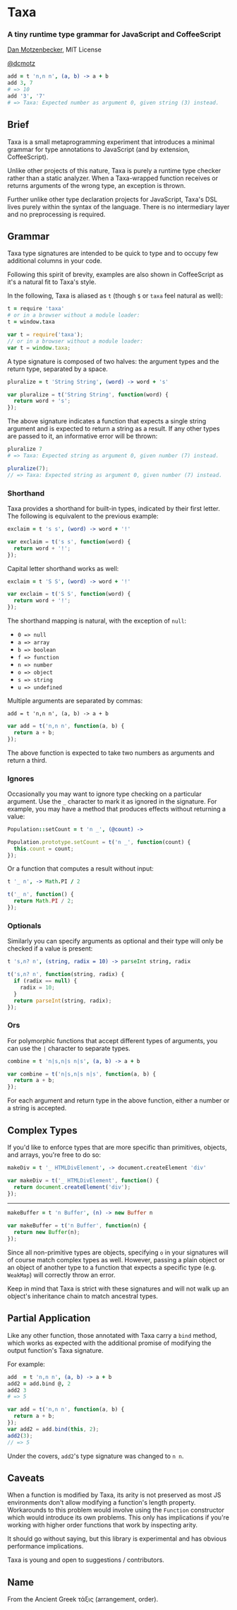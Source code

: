 # Taxa
### A tiny runtime type grammar for JavaScript and CoffeeScript
[Dan Motzenbecker](http://oxism.com), MIT License

[@dcmotz](http://twitter.com/dcmotz)


```coffeescript
add = t 'n,n n', (a, b) -> a + b
add 3, 7
# => 10
add '3', '7'
# => Taxa: Expected number as argument 0, given string (3) instead.
```

## Brief

Taxa is a small metaprogramming experiment that introduces a minimal grammar for
type annotations to JavaScript (and by extension, CoffeeScript).

Unlike other projects of this nature, Taxa is purely a runtime type checker
rather than a static analyzer. When a Taxa-wrapped function receives or returns
arguments of the wrong type, an exception is thrown.

Further unlike other type declaration projects for JavaScript, Taxa's DSL lives
purely within the syntax of the language. There is no intermediary layer and no
preprocessing is required.


## Grammar

Taxa type signatures are intended to be quick to type and to occupy few additional
columns in your code.

Following this spirit of brevity, examples are also shown in CoffeeScript as it's
a natural fit to Taxa's style.

In the following, Taxa is aliased as `t` (though `$` or `taxa` feel natural as well):

```coffeescript
t = require 'taxa'
# or in a browser without a module loader:
t = window.taxa
```

```javascript
var t = require('taxa');
// or in a browser without a module loader:
var t = window.taxa;
```

A type signature is composed of two halves: the argument types and the return
type, separated by a space.

```coffeescript
pluralize = t 'String String', (word) -> word + 's'
```

```javascript
var pluralize = t('String String', function(word) {
  return word + 's';
});
```

The above signature indicates a function that expects a single string argument
and is expected to return a string as a result. If any other types are passed to
it, an informative error will be thrown:

```coffeescript
pluralize 7
# => Taxa: Expected string as argument 0, given number (7) instead.
```

```javascript
pluralize(7);
// => Taxa: Expected string as argument 0, given number (7) instead.
```


### Shorthand

Taxa provides a shorthand for built-in types, indicated by their first letter.
The following is equivalent to the previous example:

```coffeescript
exclaim = t 's s', (word) -> word + '!'
```

```javascript
var exclaim = t('s s', function(word) {
  return word + '!';
});
```

Capital letter shorthand works as well:

```coffeescript
exclaim = t 'S S', (word) -> word + '!'
```

```javascript
var exclaim = t('S S', function(word) {
  return word + '!';
});
```

The shorthand mapping is natural, with the exception of `null`:

- `0 => null`
- `a => array`
- `b => boolean`
- `f => function`
- `n => number`
- `o => object`
- `s => string`
- `u => undefined`

Multiple arguments are separated by commas:

```coffeescipt
add = t 'n,n n', (a, b) -> a + b
```

```javascript
var add = t('n,n n', function(a, b) {
  return a + b;
});
```

The above function is expected to take two numbers as arguments and return a third.


### Ignores

Occasionally you may want to ignore type checking on a particular argument.
Use the `_` character to mark it as ignored in the signature. For example, you may
have a method that produces effects without returning a value:

```coffeescript
Population::setCount = t 'n _', (@count) ->
```

```javascript
Population.prototype.setCount = t('n _', function(count) {
  this.count = count;
});
```

Or a function that computes a result without input:
```coffeescript
t '_ n', -> Math.PI / 2
```

```javascript
t('_ n', function() {
  return Math.PI / 2;
});
```

### Optionals

Similarly you can specify arguments as optional and their type will only be
checked if a value is present:

```coffeescript
t 's,n? n', (string, radix = 10) -> parseInt string, radix
```

```javascript
t('s,n? n', function(string, radix) {
  if (radix == null) {
    radix = 10;
  }
  return parseInt(string, radix);
});
```

### Ors

For polymorphic functions that accept different types of arguments, you can use
the `|` character to separate types.

```coffeescript
combine = t 'n|s,n|s n|s', (a, b) -> a + b
```

```javascript
var combine = t('n|s,n|s n|s', function(a, b) {
  return a + b;
});
```

For each argument and return type in the above function, either a number or a
string is accepted.


## Complex Types

If you'd like to enforce types that are more specific than primitives, objects,
and arrays, you're free to do so:

```coffeescript
makeDiv = t '_ HTMLDivElement', -> document.createElement 'div'
```

```javascript
var makeDiv = t('_ HTMLDivElement', function() {
  return document.createElement('div');
});
```
***
```coffeescript
makeBuffer = t 'n Buffer', (n) -> new Buffer n
```

```javascript
var makeBuffer = t('n Buffer', function(n) {
  return new Buffer(n);
});
```

Since all non-primitive types are objects, specifying `o` in your signatures will
of course match complex types as well. However, passing a plain object or an
object of another type to a function that expects a specific type (e.g. `WeakMap`)
 will correctly throw an error.

Keep in mind that Taxa is strict with these signatures and will not walk up an
object's inheritance chain to match ancestral types.


## Partial Application
Like any other function, those annotated with Taxa carry a `bind` method, which
works as expected with the additional promise of modifying the output function's
Taxa signature.

For example:

```coffeescript
add  = t 'n,n n', (a, b) -> a + b
add2 = add.bind @, 2
add2 3
# => 5
```

```javascript
var add = t('n,n n', function(a, b) {
  return a + b;
});
var add2 = add.bind(this, 2);
add2(3);
// => 5
```

Under the covers, `add2`'s type signature was changed to `n n`.


## Caveats

When a function is modified by Taxa, its arity is not preserved as most JS
environments don't allow modifying a function's length property. Workarounds to
this problem would involve using the `Function` constructor which would introduce
its own problems. This only has implications if you're working with higher order
functions that work by inspecting arity.

It should go without saying, but this library is experimental and has obvious
performance implications.

Taxa is young and open to suggestions / contributors.


## Name
From the Ancient Greek τάξις (arrangement, order).

